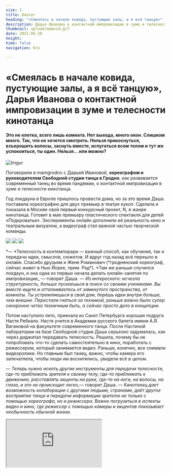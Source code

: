 ```yaml
---
size: 2
title: Dancer
heading: "«Смеялась в начале ковида, пустующие залы, а я всё танцую»"
description: Дарья Иванова о контактной импровизации в зуме и телесности кинотанца.
thumbnail: upload/mamvid.gif
date: 2021-05-20
height: 
hide: false
navigation: Кто

---
```

# «Смеялась в начале ковида, пустующие залы, а я всё танцую», Дарья Иванова о контактной импровизации в зуме и телесности кинотанца

#### Это не клетка, всего лишь комната. Нет выхода, много окон. Слишком много. Так, что не хочется смотреть. Нельзя прикоснуться, взъерошить волосы, заснуть вместе, испугаться всем телом и тут же успокоиться, ты один. Нельзя… или можно?

![Imgur](https://i.imgur.com/wbpuDgP.jpg)

Поговорили в mamgrodno с Дарьей Ивановой, **хореографом и руководителем Свободной студии танца в Гродно**, как развивается современный танец во время пандемии, о контактной импровизации в зуме и телесности кинотанца.

Год локдауна в Европе пришлось провести дома, но за это время Даша поставила хореографию для двух премьер в театре кукол. Сделала и показала в Москве свой первый конкурсный проект, N, в жанре кинотанца. Готовит в мае премьеру пластического спектакля для детей «Подкроватье». Эксперименты онлайн дополнили её реальность кино и театральным визуалом, а видеограф стал важной частью творческой команды.

<div class="gallery3">
<!-- Смените gallery2 на gallery3 или gallery4, цифра определяет количество картинок в одном ряду -->
<a href="https://imgur.com/ysFUu3T"><img src="https://imgur.com/ysFUu3T.jpeg"></a>
<a href="https://imgur.com/6CqtFoh"><img src="https://imgur.com/6CqtFoh.jpeg"></a>
<a href="https://imgur.com/Azl1lIH"><img src="https://imgur.com/Azl1lIH.jpeg"></a>
</div>

*— *Телесность в контемпорари — важный способ, как обучения, так и передачи идеи, смыслов, сюжетов. И вдруг год назад всё перешло в онлайн. Спасибо друзьям и Жене Романович (*гродненский хореограф, сейчас живет в Нью Йорке, прим. Ред\*). *Там же раньше случился локдаун, и она одна из первых начала делать онлайн-занятия по импровизации\_ — говорит Даша. — _Из интересного: исчезла структурность, больше пускаешься в поиск со своими учениками. Вы вместе ищете и отталкиваетесь от замкнутого пространства, от комнаты. Ты устремляешься в свой дом, берёшь идеи внутри больше, чем внешне._ _Перестали гнаться за техникой, раньше важно было супер синхронно четко техничным быть, а сейчас просто дело в концепции._

Потом наступило лето, приехала из Санкт Петербурга хорошая подруга Настя Ребкало. Настя учится в Академии русского балета имени А.Я. Вагановой на факультете современного танца. После Настиной лаборатории на базе Свободной студии Даша серьезно задумалась, как через диджитал передавать телесность. Решила, почему бы не попробовать что-то сделать самостоятельно в кино, поработать с режиссером, который занимается видео. Раньше, конечно, все снимали видеоролики. Но главным был танец, важно, чтобы камера его запечатлела, чтобы люди им восхитились, увидели всё в целом.

— _Теперь нужно искать другие инструменты для передачи телесности, где-то приближать зрителя к своему телу, где-то приближать к движению, расставлять акценты на руки, где-то на ноги, на волосы, на глаза, и это не происходит легко_,— говорит Даша. — _Кинотанец дает возможность колаборации с другими людьми, странами, даёт другое восприятие танца и передачи информации зрителю не только с помощью хореографа, но и режиссера. Важно погрузиться в аспекты видео и кино, где режиссер с помощью камеры и акцентов показывает необычность обычной жизни._

<div><iframe class="youtube" src="https://www.youtube.com/embed/_wFxELa8xak"></div>

Кинотанец объединяет метафоричность и абстрактность современной хореографии с техническими возможностями кинематографа. Собственно — это «кино, которое мыслит визуальными образами», оно в определенные моменты разрывает и фиксирует пространство, движение. А хореограф работает на камеру. В Гродно пока такие постановки до Даши никто не делал, хотя сам жанр существует давно, бурно развиваться он стал в пандемию.

_— Сначала было много сложностей, мы не очень хорошо друг друга понимали. Танцоры двигают в одну сторону, художник — в другую, к изобразительности. А видеорежиссер вообще всё иначе видит. И все участники проекта живут в разных городах. У нас были продолжительные скайп сессии, больше обсуждали, чем двигались. Но постепенно настроили процесс. То есть: обсуждаешь долго, сам идешь в зал, пробуешь, и остается совсем небольшой промежуток времени, чтобы, в итоге, что-то отснять. Было много неизвестных в этой работе, мы очень рисковали, были готовы 50 на 50, но на пост продакшн убедились, что можно сотрудничать через скайп._

В ноябре команда собралась вместе, и сняла пластический спектакль N в жанре кинотанец. Фильм прошел отбор и среди 19 проектов, его показали весной на площадке нонфикшен фестиваля Proba, в Москве. Параллельно отправили N на конкурсы в Португалию и Канаду.

_— Мы сознательно пошли на риск не писать сценарий и ничего заранее не планировать. Мы знали, что могли потерпеть неудачу. У нас была лишь общая идея и желание что-то сделать вместе. Мы верим, что природа нам действительно помогла. Результатом наших усилий стала работа, где новое внутреннее состояние, которое мы переживали в 2020-м, нашло отражение в движениях, цвете и кадрах. Импрессионизм, воплощенный в жизнь в видеоформате, превращает эмоции в нечто почти осязаемое_,_—_ говорит Даша.

<div class="gallery3">
<!-- Смените gallery2 на gallery3 или gallery4, цифра определяет количество картинок в одном ряду -->
<a href="https://imgur.com/g3cI3tQ"><img src="https://imgur.com/g3cI3tQ.jpeg"></a>
<a href="https://imgur.com/I1s19lQ"><img src="https://imgur.com/I1s19lQ.jpeg"></a>
<a href="https://imgur.com/54wrF8V"><img src="https://imgur.com/54wrF8V.jpeg"></a>
<a href="https://imgur.com/JgMVMPz"><img src="https://imgur.com/JgMVMPz.jpeg"></a>
<a href="https://imgur.com/37eRDte"><img src="https://imgur.com/37eRDte.jpeg"></a>
</div>

Лето, сентябрь, 2020-го, были непростыми, ребята полностью погрузились в проект, он дал какую-то реабилитацию, восстановление. Психологическую поддержку. Через творчество можно восстанавливаться.

Если делать более сложные истории, будет дорогой продакшн. Уже нужен художник по костюмам, по реквизиту, нужно говорить о бюджете. «_Сейчас очень много существует посредственных лабораторий, в которых люди пытаются что-то сделать, и не срабатывает. Нужно много смотреть. Я много смотрю, как зритель, диджитал перфмансы у коллег, и у меня до сих пор смешанные чувства_».

Каким способом достучаться до зрителя, Даша пока не нашла точных ответов.

— _Есть куча эффектов: на монтаже можно добавлять, зеркально увеличивать танцоров, свет менять, всё переворачивать… кино — хороший инструмент для передачи идеи, но, главное, не заиграться в это всё. Есть отчего ещё быть в шоке, когда помимо танцора, какая-то электрическая штука начинает танцевать и делает это красиво. Когда через датчики появится тактильное ощущения, а я уверена, что так и будет, мы станем жить в матрице. А пока, что не может передать видео? Энергию, когда ты двигаешься с живым человеком, от него получаешь что-то нематериальное. Тебе отзывается личное, тепло живого человека. Если и его научатся передавать через цифру, всё мы пропали. Это меня сейчас беспокоит_

Единственный кинотанец в Гродно пока нельзя посмотреть в свободном прокате, фильм «ездит» по фестивалям, видела его только фокус-группа перед пост продакшн. Пока только фото…

<div class="gallery4">
<!-- Смените gallery2 на gallery3 или gallery4, цифра определяет количество картинок в одном ряду -->
<a href="https://imgur.com/7ykHXpC"><img src="https://imgur.com/7ykHXpC.jpeg"></a>
<a href="https://imgur.com/1gVdkNe"><img src="https://imgur.com/1gVdkNe.jpeg"></a>
<a href="https://imgur.com/5kbf37R"><img src="https://imgur.com/5kbf37R.jpeg"></a>
<a href="https://imgur.com/iTwgkkv"><img src="https://imgur.com/iTwgkkv.jpeg"></a>
</div>

_— Не хочу работу на ветер выкладывать в инстаграм. Кто-то воткнется в экран смартфона, и звук ещё не включит. Это точно. А наша работа больше чем ролик, где ты красиво двигаешься. Конечно не хватает в Гродно хотя бы маленьких фестивалей, как возможность высказаться показать. И публика будет. Но пока… Я танцую. Время, мне кажется, очень важное для художников, обретение голоса, понимания возможностей и не только благодаря ковиду. Это время проверки, тем ли ты занимаешься, время возвращения к зерну своему. Оно начинает прорастать, отрезая лишнее._

Автор текста: **Инна МАКСИМЧИК**

Ссылки на соцсети Свободной студии:

[Инстаграм](https://www.instagram.com/freestudio.by/)

[Facebook](https://m.facebook.com/groups/1214104048623425)

[Vkontakte](https://vk.com/svobodnayastudia)

Пример кинотанца с фестиваля proba: [Ваш кофе готов](https://www.facebook.com/probafestival/videos/262631435510257)
